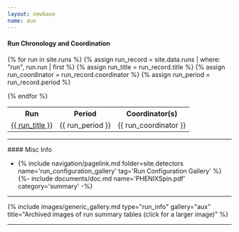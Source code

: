 ```yaml
---
layout: newbase
name: aux
---
```

#### Run Chronology and Coordination

<table width="100%">
<tr><th>Run</th><th>Period</th><th>Coordinator(s)</th></tr>

{% for run in site.runs %}
{% assign run_record = site.data.runs | where: "run", run.run | first %}
{% assign run_title = run_record.title %}
{% assign run_coordinator = run_record.coordinator %}
{% assign run_period = run_record.period %}

<tr>
<td><a href="{{ run.url | relative_url }}">{{ run_title }}</a></td><td>{{ run_period }}</td><td>{{ run_coordinator }}</td>
</tr>
{% endfor %}

</table>
<hr/>
#### Misc Info

* {% include navigation/pagelink.md folder=site.detectors name='run_configuration_gallery' tag='Run Configuration Gallery' %}
{%- include documents/doc.md name='PHENIXSpin.pdf' category='summary' -%}

<hr/>
{% include images/generic_gallery.md type="run_info" gallery="aux" title="Archived images of run summary tables (click for a larger image)" %}
<hr/>
